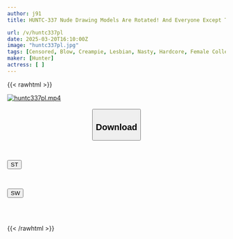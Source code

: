 ```yaml
---
author: j91
title: HUNTC-337 Nude Drawing Models Are Rotated! And Everyone Except The Models Is Naked? When I Entered Art School, I Was The Only Guy! During Class, Everyone Was Completely Naked So That The Models Wouldn't Be Embarrassed!

url: /v/huntc337pl
date: 2025-03-20T16:10:00Z
image: "huntc337pl.jpg"
tags: [Censored, Blow, Creampie, Lesbian, Nasty, Hardcore, Female College Student	]
maker: [Hunter]
actress: [ ]
---
```



{{< rawhtml >}}

<div class="video" data-videoid="wyr2wYkOQ6fJ7y2">
    <a href="javascript:;">
        <img src="/v/huntc337pl/huntc337pl.jpg" width="WIDTH" height="HEIGHT" alt="huntc337pl.mp4" loading="lazy">
    </a>
</div>

<script type="text/javascript" src="https://j91.asia/asset/on-demand-st.js"></script>

<br>
  <link rel="stylesheet" href="https://j91.asia/asset/bs5.css">
  
  <center>
  <button class="btn btn-primary" type="button" data-bs-toggle="collapse" data-bs-target=".multi-collapse" aria-expanded="false" aria-controls="multiCollapseExample1 multiCollapseExample2"><h2>Download</h2></button></center>
</p>
<div class="row">
  <div class="col">
    <div class="collapse multi-collapse" id="multiCollapseExample1">
      <div class="card card-body">
	      	      <br>
<div class="buttons">  
<p><a href="/v/huntc337pl/st.html" target="_blank"><button class="btn-hover color-3"><i class="fa fa-download"></i> ST</button></a></p></div>
    </div>
  </div>
</div>
  <div class="col">
    <div class="collapse multi-collapse" id="multiCollapseExample2">
      <div class="card card-body">
	      <br>
<div class="buttons">
<p><a href="/v/huntc337pl/sw.html" target="_blank"><button class="btn-hover color-2"><i class="fa fa-download"></i> SW</button></a></p></div>
<br><br>
      </div>
    </div>
  </div>
</div>

{{< /rawhtml >}}